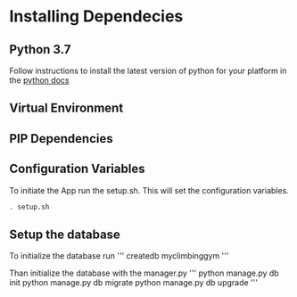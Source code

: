 # Installing Dependecies

## Python 3.7

Follow instructions to install the latest version of python for your platform in the [python docs](https://docs.python.org/3/using/unix.html#getting-and-installing-the-latest-version-of-python)

## Virtual Environment



## PIP Dependencies


## Configuration Variables

To initiate the App run the setup.sh. This will set the configuration variables.

```bash
. setup.sh
```


## Setup the database

To initialize the database run
'''
createdb myclimbinggym
'''

Than initialize the database with the manager.py
'''
python manage.py db init
python manage.py db migrate
python manage.py db upgrade
'''
